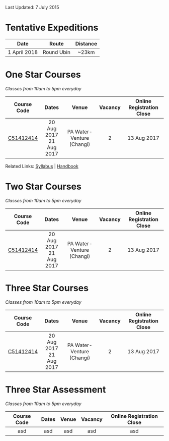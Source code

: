 Last Updated: 7 July 2015

# Tentative Expeditions 

Date | Route | Distance
:---:|:---:|:---:
1 April 2018|Round Ubin|~23km

# One Star Courses
_Classes from 10am to 5pm everyday_ 

Course Code | Dates | Venue | Vacancy | Online Registration Close
:---: | :---: | :---: | :---: | :---:
[C51412414](https://pages.github.com/)|20 Aug 2017<br />21 Aug 2017 |PA Water-Venture (Changi)|2|13 Aug 2017

Related Links: [Syllabus](http://scf.org.sg/menu-parent-courses/menu-parent-recreation-kayaking/menu-parent-personal-stars-award/1-star-award/) | [Handbook](https://www.google.com.sg/url?sa=t&rct=j&q=&esrc=s&source=web&cd=2&cad=rja&uact=8&ved=0ahUKEwih64DC4KfVAhXIzbwKHTX_BDUQFggrMAE&url=http%3A%2F%2Fscf.org.sg%2FRC6%2Fhidden_content_scf%2Fuploads%2F2014%2F11%2FRP-SCF-1-Star-Handbook.pdf&usg=AFQjCNG94NSaAB-BydCjTKmEDE77imQmQA)

# Two Star Courses
_Classes from 10am to 5pm everyday_ 

Course Code | Dates | Venue | Vacancy | Online Registration Close
:---: | :---: | :---: | :---: | :---:
[C51412414](https://pages.github.com/)|20 Aug 2017 <br /> 21 Aug 2017 |PA Water-Venture (Changi)|2|13 Aug 2017

# Three Star Courses
_Classes from 10am to 5pm everyday_ 

Course Code | Dates | Venue | Vacancy | Online Registration Close
:---: | :---: | :---: | :---: | :---:
[C51412414](https://pages.github.com/)|20 Aug 2017 <br /> 21 Aug 2017 |PA Water-Venture (Changi)|2|13 Aug 2017

# Three Star Assessment
_Classes from 10am to 5pm everyday_ 

Course Code | Dates | Venue | Vacancy | Online Registration Close
:---: | :---: | :---: | :---: | :---:
asd|asd|asd|asd|asd
